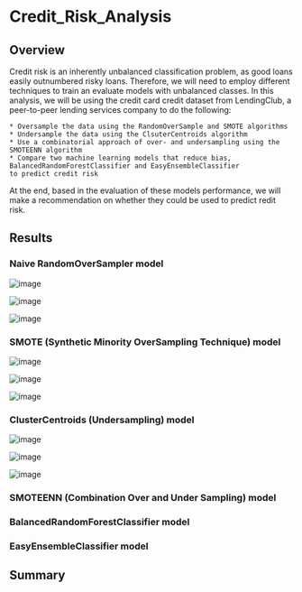 # Credit_Risk_Analysis

## Overview
Credit risk is an inherently unbalanced classification problem, as good loans easily outnumbered risky loans. Therefore, we will need to employ different techniques to train an evaluate models with unbalanced classes. In this analysis, we will be using the credit card credit dataset from LendingClub, a peer-to-peer lending services company to do the following:

    * Oversample the data using the RandomOverSample and SMOTE algorithms
    * Undersample the data using the ClsuterCentroids algorithm
    * Use a combinatorial approach of over- and undersampling using the SMOTEENN algorithm
    * Compare two machine learning models that reduce bias, BalancedRandomForestClassifier and EasyEnsembleClassifier
    to predict credit risk
    
At the end, based in the evaluation of these models performance, we will make a recommendation on whether they could be used to predict redit risk.    

## Results

### Naive RandomOverSampler model

![image](https://user-images.githubusercontent.com/114631804/228739596-66cc1e59-5b69-45fb-ad73-70e6ba0b4bc5.png)

![image](https://user-images.githubusercontent.com/114631804/228739917-2bde3069-be6a-4a80-8c2b-3d0fe0b7ade4.png)

![image](https://user-images.githubusercontent.com/114631804/228739978-f9999563-35d6-4d85-a4a8-86a137e66c64.png)


### SMOTE (Synthetic Minority OverSampling Technique) model

![image](https://user-images.githubusercontent.com/114631804/228740255-fe08c879-df07-4dee-9bb4-6520d89de12a.png)

![image](https://user-images.githubusercontent.com/114631804/228740364-afb6e33c-2a2c-4859-9fe0-00ce1b821d70.png)

![image](https://user-images.githubusercontent.com/114631804/228740411-911a5b9c-5fde-4c59-b9ad-fcbfde98293f.png)

### ClusterCentroids (Undersampling) model

![image](https://user-images.githubusercontent.com/114631804/228740492-bb4ce38c-a37b-4d7b-a9ce-8a12c4e85dd7.png)

![image](https://user-images.githubusercontent.com/114631804/228740541-3e2f0ad0-9f9e-4eae-987c-9b9059e7c1c1.png)

![image](https://user-images.githubusercontent.com/114631804/228740607-d0deb173-b2ed-4215-90a0-f4a62bf3ad38.png)

### SMOTEENN (Combination Over and Under Sampling) model


### BalancedRandomForestClassifier model

### EasyEnsembleClassifier model

## Summary
